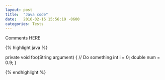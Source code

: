 ```yaml
---
layout: post
title:  "Java code"
date:   2016-02-16 15:56:19 -0600
categories: Tests
---
```


Comments HERE

{% highlight java %}
	
private void foo(String argument)
{
 // Do something
 int i = 0;
 double num = 0.9;
}

{% endhighlight %}

